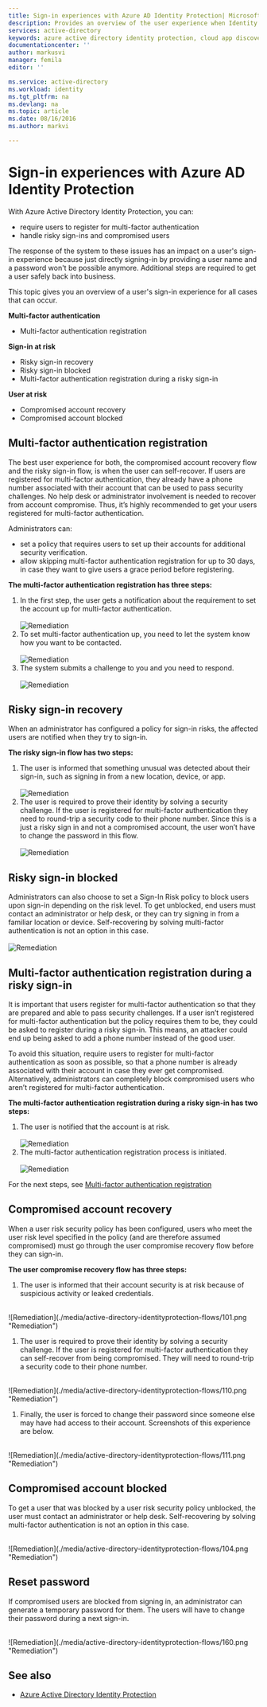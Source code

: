 ```yaml
---
title: Sign-in experiences with Azure AD Identity Protection| Microsoft Azure
description: Provides an overview of the user experience when Identity Protection has mitigated or remediated a user or when multi-factor authentication is required by a policy.
services: active-directory
keywords: azure active directory identity protection, cloud app discovery, managing applications, security, risk, risk level, vulnerability, security policy
documentationcenter: ''
author: markusvi
manager: femila
editor: ''

ms.service: active-directory
ms.workload: identity
ms.tgt_pltfrm: na
ms.devlang: na
ms.topic: article
ms.date: 08/16/2016
ms.author: markvi

---
```

# Sign-in experiences with Azure AD Identity Protection
With Azure Active Directory Identity Protection, you can:

* require users to register for multi-factor authentication
* handle risky sign-ins and compromised users

The response of the system to these issues has an impact on a user's sign-in experience because just directly signing-in by providing a user name and a password won't be possible anymore. Additional steps are required to get a user safely back into business.

This topic gives you an overview of a user's sign-in experience for all cases that can occur.

**Multi-factor authentication**

* Multi-factor authentication registration

**Sign-in at risk**

* Risky sign-in recovery
* Risky sign-in blocked
* Multi-factor authentication registration during a risky sign-in

**User at risk**

* Compromised account recovery
* Compromised account blocked

## Multi-factor authentication registration
The best user experience for both, the compromised account recovery flow and the risky sign-in flow, is when the user can self-recover. If users are registered for multi-factor authentication, they already have a phone number associated with their account that can be used to pass security challenges. No help desk or administrator involvement is needed to recover from account compromise. Thus, it’s highly recommended to get your users registered for multi-factor authentication. 

Administrators can:

* set a policy that requires users to set up their accounts for additional security verification. 
* allow skipping multi-factor authentication registration for up to 30 days, in case they want to give users a grace period before registering.

**The multi-factor authentication registration has three steps:**

1. In the first step, the user gets a notification about the requirement to set the account up for multi-factor authentication. 
   <br><br>
   ![Remediation](./media/active-directory-identityprotection-flows/140.png "Remediation")
   <br>
2. To set multi-factor authentication up, you need to let the system know how you want to be contacted.
   <br><br>
   ![Remediation](./media/active-directory-identityprotection-flows/141.png "Remediation")
   <br>
3. The system submits a challenge to you and you need to respond.
   <br><br>
   ![Remediation](./media/active-directory-identityprotection-flows/142.png "Remediation")
   <br>

## Risky sign-in recovery
When an administrator has configured a policy for sign-in risks, the affected users are notified when they try to sign-in. 

**The risky sign-in flow has two steps:** 

1. The user is informed that something unusual was detected about their sign-in, such as signing in from a new location, device, or app. 
   <br><br>
   ![Remediation](./media/active-directory-identityprotection-flows/120.png "Remediation")
   <br>
2. The user is required to prove their identity by solving a security challenge. If the user is registered for multi-factor authentication they need to round-trip a security code to their phone number. Since this is a just a risky sign in and not a compromised account, the user won’t have to change the password in this flow. 
   <br><br>
   ![Remediation](./media/active-directory-identityprotection-flows/121.png "Remediation")
   <br>

## Risky sign-in blocked
Administrators can also choose to set a Sign-In Risk policy to block users upon sign-in depending on the risk level. To get unblocked, end users must contact an administrator or help desk, or they can try signing in from a familiar location or device. Self-recovering by solving multi-factor authentication is not an option in this case.
<br><br>
![Remediation](./media/active-directory-identityprotection-flows/200.png "Remediation")
<br>

## Multi-factor authentication registration during a risky sign-in
It is important that users register for multi-factor authentication so that they are prepared and able to pass security challenges. If a user isn’t registered for multi-factor authentication but the policy requires them to be, they could be asked to register during a risky sign-in. This means, an attacker could end up being asked to add a phone number instead of the good user. 

To avoid this situation, require users to register for multi-factor authentication as soon as possible, so that a phone number is already associated with their account in case they ever get compromised. Alternatively, administrators can completely block compromised users who aren’t registered for multi-factor authentication.

**The multi-factor authentication registration during a risky sign-in has two steps:** 

1. The user is notified that the account is at risk. 
   <br><br>
   ![Remediation](./media/active-directory-identityprotection-flows/150.png "Remediation")
   <br>
2. The multi-factor authentication registration process is initiated.
   <br><br>
   ![Remediation](./media/active-directory-identityprotection-flows/151.png "Remediation")
   <br> 

For the next steps, see [Multi-factor authentication registration](#multi-factor-authentication-registration)

## Compromised account recovery
When a user risk security policy has been configured, users who meet the user risk level specified in the policy (and are therefore assumed compromised) must go through the user compromise recovery flow before they can sign-in. 

**The user compromise recovery flow has three steps:**

1. The user is informed that their account security is at risk because of suspicious activity or leaked credentials.

<br>
![Remediation](./media/active-directory-identityprotection-flows/101.png "Remediation")
<br> 

1. The user is required to prove their identity by solving a security challenge. If the user is registered for multi-factor authentication they can self-recover from being compromised. They will need to round-trip a security code to their phone number. 

<br>
![Remediation](./media/active-directory-identityprotection-flows/110.png "Remediation")
<br>

1. Finally, the user is forced to change their password since someone else may have had access to their account. 
   Screenshots of this experience are below.

<br>
![Remediation](./media/active-directory-identityprotection-flows/111.png "Remediation")
<br>

## Compromised account blocked
To get a user that was blocked by a user risk security policy unblocked, the user must contact an administrator or help desk. Self-recovering by solving multi-factor authentication is not an option in this case.

<br>
![Remediation](./media/active-directory-identityprotection-flows/104.png "Remediation")
<br>

## Reset password
If compromised users are blocked from signing in, an administrator can generate a temporary password for them. The users will have to change their password during a next sign-in.

<br>
![Remediation](./media/active-directory-identityprotection-flows/160.png "Remediation")
<br> 

## See also
* [Azure Active Directory Identity Protection](active-directory-identityprotection.md) 

